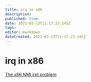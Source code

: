```yaml
---
title: irq in x86
description: 
published: true
date: 2021-03-13T11:17:23.145Z
tags: 
editor: markdown
dateCreated: 2021-03-13T11:17:23.145Z
---
```


# irq in x86

[The x86 NMI iret problem](https://lwn.net/Articles/484932/)